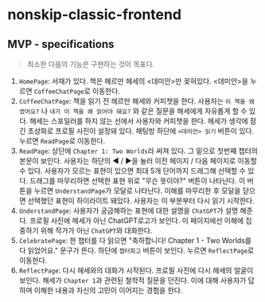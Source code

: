 # nonskip-classic-frontend


## MVP - specifications

> 최소한 다음의 기능은 구현하는 것이 목표다.

1. `HomePage`: 서재가 있다. 책은 헤르만 헤세의 <데미안>만 꽂혀있다. <데미안>을 누르면 `CoffeeChatPage`로 이동한다.
2. `CoffeeChatPage`:  책을 읽기 전 헤르만 해세와 커피챗을 한다. 사용자는 `이 책을 왜 썼어요?` 나 `내가 이 책을 왜 읽어야 돼요?` 와 같은 질문을 해세에게 자유롭게 할 수 있다. 해세는 스포일러를 하지 않는 선에서 사용자와 커피챗을 한다. 헤세가 생각에 잠긴 초상화로 프로필 사진이 설정돼 있다. 채팅방 하단에 `<데미안> 읽기` 버튼이 있다. 누르면 `ReadPage`로 이동한다.
3. `ReadPage`:  상단에 `Chapter 1: Two Worlds`라 써져 있다. 그 밑으로 첫번째 챕터의 본문이 보인다. 사용자는 하단의 ◀️ / ▶️을 눌러 이전 페이지 / 다음 페이지로 이동할 수 있다. 사용자가 모르는 표현이 있으면 최대 5개 단어까지 드래그해 선택할 수 있다. 드래그를 마무리하면 선택한 표현 위로 "무슨 뜻이야?" 버튼이 나타난다. 이 버튼을 누르면 `UnderstandPage`가 모달로 나타난다. 이해를 마무리한 후 모달을 닫으면 선택했던 표현이 하이라이트 돼있다. 사용자는 이 부분부터 다시 읽기 시작한다.
4. `UnderstandPage`: 사용자가 궁금해하는 표현에 대한 설명을 `ChatGPT`가 설명 해준다. 프로필 사진에 헤세가 아닌 ChatGPT로고가 보인다. 이 페이지에선 이해에 집중하기 위해 작가가 아닌 `ChatGPT`와 대화한다.
5. `CelebratePage`: 한 챕터를 다 읽으면  "축하합니다! Chapter 1 - Two Worlds를 다 읽었어요." 문구가 뜬다.  하단에  `챕터회고` 버튼이 보인다. 누르면 `ReflectPage`로 이동한다.
6. `ReflectPage`:  다시 헤세와의 대화가 시작된다. 프로필 사진에 다시 헤세의 얼굴이 보인다. 해세가 `Chapter 1`과 관련된 철학적 질문을 던진다. 이에 대해 사용자가 답하며 이해한 내용과 자신의 고민이 이어지는 경험을 한다.  

